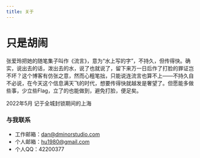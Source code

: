 ```yaml
---
title: 关于
---
```


# 只是胡闹

张爱玲把她的随笔集子叫作《流言》，意为“水上写的字”，不持久，但传得快。确实，说出去的话，泼出去的水，说了也就说了，留下来万一日后作了打脸的罪证岂不坏？这个博客有仿张之意，然而心粗笔拙，只能说连流言也算不上——不持久自不必说，在今天这个信息满天飞的时代，想要传得快就越发是奢望了。但愿能多做些事，少立些Flag，立了的也能做到，避免打脸，便足矣。

2022年5月 记于全城封锁期间的上海

### 与我联系

- 工作邮箱：dan@dminorstudio.com
- 个人邮箱：hu1980@gmail.com
- 个人QQ：42200377
